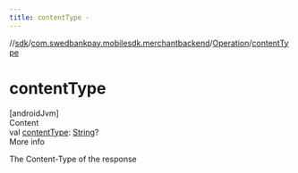 ```yaml
---
title: contentType -
---
```

//[sdk](../../../index)/[com.swedbankpay.mobilesdk.merchantbackend](../index)/[Operation](index)/[contentType](content-type)



# contentType  
[androidJvm]  
Content  
val [contentType](content-type): [String](https://kotlinlang.org/api/latest/jvm/stdlib/kotlin/-string/index.html)?  
More info  


The Content-Type of the response

  



